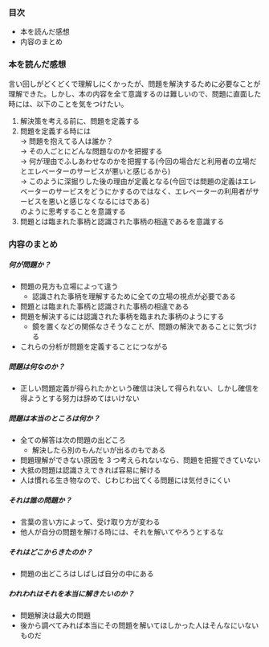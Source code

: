 ### 目次

- 本を読んだ感想
- 内容のまとめ

### 本を読んだ感想

言い回しがどくどくで理解しにくかったが、問題を解決するために必要なことが理解できた。しかし、本の内容を全て意識するのは難しいので、問題に直面した時には、以下のことを気をつけたい。

1.  解決策を考える前に、問題を定義する
2.  問題を定義する時には  
    → 問題を抱えてる人は誰か？  
    → その人ごとにどんな問題なのかを把握する  
    → 何が理由でふしあわせなのかを把握する(今回の場合だと利用者の立場だとエレベーターのサービスが悪いと感じるから)  
    → このように深掘りした後の理由が定義となる(今回では問題の定義はエレベーターのサービスをどうにかするのではなく、エレベーターの利用者がサービスを悪いと感じなくなるにはである)  
    のように思考することを意識する
3.  問題とは臨まれた事柄と認識された事柄の相違であるを意識する

### 内容のまとめ

##### 何が問題か？

- 問題の見方も立場によって違う
  - 認識された事柄を理解するために全ての立場の視点が必要である
- 問題とは臨まれた事柄と認識された事柄の相違である
- 問題を解決するには認識された事柄を臨まれた事柄のようにする
  - 鏡を置くなどの関係なさそうなことが、問題の解決であることに気づける
- これらの分析が問題を定義することにつながる

##### 問題は何なのか？

- 正しい問題定義が得られたかという確信は決して得られない、しかし確信を得ようとする努力は辞めてはいけない

##### 問題は本当のところは何か？

- 全ての解答は次の問題の出どころ
  - 解決したら別のもんだいが出るのもである
- 問題理解ができない原因を 3 つ考えられないなら、問題を把握できていない
- 大抵の問題は認識さえできれば容易に解ける
- 人は慣れる生き物なので、じわじわ出てくる問題には気付きにくい

##### それは誰の問題か？

- 言葉の言い方によって、受け取り方が変わる
- 他人が自分の問題を解ける時には、それを解いてやろうとするな

##### それはどこからきたのか？

- 問題の出どころはしばしば自分の中にある

##### われわれはそれを本当に解きたいのか？

- 問題解決は最大の問題
- 後から調べてみれば本当にその問題を解いてほしかった人はそんなにいないものだ
